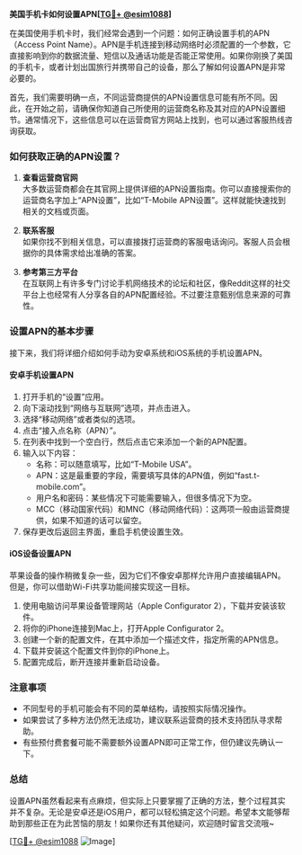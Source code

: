 **美国手机卡如何设置APN[[TG💪+ @esim1088](https://t.me/s/esim1088)]**

在美国使用手机卡时，我们经常会遇到一个问题：如何正确设置手机的APN（Access Point Name）。APN是手机连接到移动网络时必须配置的一个参数，它直接影响到你的数据流量、短信以及通话功能是否能正常使用。如果你刚换了美国的手机卡，或者计划出国旅行并携带自己的设备，那么了解如何设置APN是非常必要的。

首先，我们需要明确一点，不同运营商提供的APN设置信息可能有所不同。因此，在开始之前，请确保你知道自己所使用的运营商名称及其对应的APN设置细节。通常情况下，这些信息可以在运营商官方网站上找到，也可以通过客服热线咨询获取。

### 如何获取正确的APN设置？

1. **查看运营商官网**  
   大多数运营商都会在其官网上提供详细的APN设置指南。你可以直接搜索你的运营商名字加上“APN设置”，比如“T-Mobile APN设置”。这样就能快速找到相关的文档或页面。

2. **联系客服**  
   如果你找不到相关信息，可以直接拨打运营商的客服电话询问。客服人员会根据你的具体需求给出准确的答案。

3. **参考第三方平台**  
   在互联网上有许多专门讨论手机网络技术的论坛和社区，像Reddit这样的社交平台上也经常有人分享各自的APN配置经验。不过要注意甄别信息来源的可靠性。

### 设置APN的基本步骤

接下来，我们将详细介绍如何手动为安卓系统和iOS系统的手机设置APN。

#### 安卓手机设置APN

1. 打开手机的“设置”应用。
2. 向下滚动找到“网络与互联网”选项，并点击进入。
3. 选择“移动网络”或者类似的选项。
4. 点击“接入点名称（APN）”。
5. 在列表中找到一个空白行，然后点击它来添加一个新的APN配置。
6. 输入以下内容：
   - 名称：可以随意填写，比如“T-Mobile USA”。
   - APN：这是最重要的字段，需要填写具体的APN值，例如“fast.t-mobile.com”。
   - 用户名和密码：某些情况下可能需要输入，但很多情况下为空。
   - MCC（移动国家代码）和MNC（移动网络代码）：这两项一般由运营商提供，如果不知道的话可以留空。
7. 保存更改后返回主界面，重启手机使设置生效。

#### iOS设备设置APN

苹果设备的操作稍微复杂一些，因为它们不像安卓那样允许用户直接编辑APN。但是，你可以借助Wi-Fi共享功能间接实现这一目标。

1. 使用电脑访问苹果设备管理网站（Apple Configurator 2），下载并安装该软件。
2. 将你的iPhone连接到Mac上，打开Apple Configurator 2。
3. 创建一个新的配置文件，在其中添加一个描述文件，指定所需的APN信息。
4. 下载并安装这个配置文件到你的iPhone上。
5. 配置完成后，断开连接并重新启动设备。

### 注意事项

- 不同型号的手机可能会有不同的菜单结构，请按照实际情况操作。
- 如果尝试了多种方法仍然无法成功，建议联系运营商的技术支持团队寻求帮助。
- 有些预付费套餐可能不需要额外设置APN即可正常工作，但仍建议先确认一下。

### 总结

设置APN虽然看起来有点麻烦，但实际上只要掌握了正确的方法，整个过程其实并不复杂。无论是安卓还是iOS用户，都可以轻松搞定这个问题。希望本文能够帮助到那些正在为此苦恼的朋友！如果你还有其他疑问，欢迎随时留言交流哦~

[[TG💪+ @esim1088](https://t.me/s/esim1088) ![Image](https://i.postimg.cc/4NQfJmqS/Snipaste-2025-05-13-00-14-12.png)]